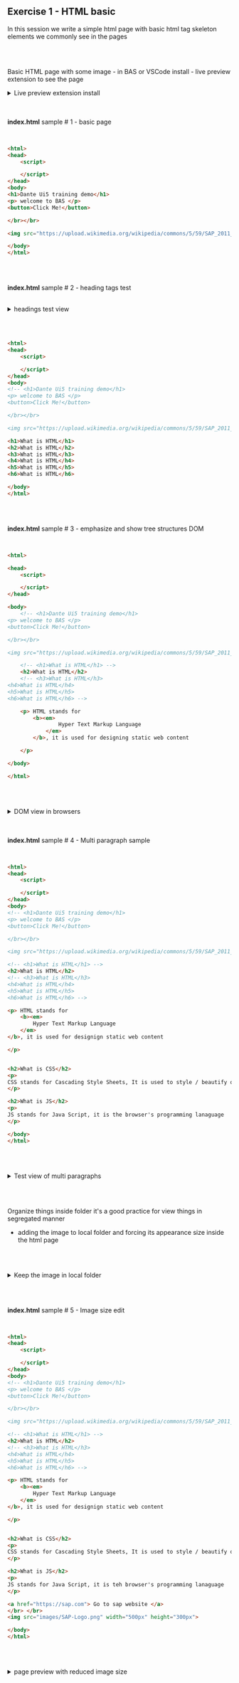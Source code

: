 ## Exercise 1 - HTML basic

In this session we write a simple html page with basic html tag skeleton elements we commonly see in the pages 

</br></br>

Basic HTML page with some image - in BAS or VSCode install - live preview extension to see the page 

<details>
<summary> Live preview extension install </summary>
</br>
</br>

</br>
</br>
<img src="./files/ui5e_1-1.png" >
<img src="./files/ui5e_1-2.png" >
<img src="./files/ui5e_1-3.png" >
</br>
</br>
</details>
</br></br>

**index.html** sample # 1 - basic page
</br></br>

```html

<html>
<head>
    <script>

    </script>
</head>
<body>
<h1>Dante Ui5 training demo</h1>
<p> welcome to BAS </p>
<button>Click Me!</button>

</br></br>

<img src="https://upload.wikimedia.org/wikipedia/commons/5/59/SAP_2011_logo.svg">

</body>
</html>

```

</br></br>


**index.html** sample # 2 - heading tags test
</br></br>
<details>

<summary> headings test view </summary>
</br>
</br>

</br>
</br>
<img src="./files/ui5e_1-4.png" >
</br>
</br>
</details>
</br></br>

```html

<html>
<head>
    <script>

    </script>
</head>
<body>
<!-- <h1>Dante Ui5 training demo</h1>
<p> welcome to BAS </p>
<button>Click Me!</button>

</br></br>

<img src="https://upload.wikimedia.org/wikipedia/commons/5/59/SAP_2011_logo.svg"> -->

<h1>What is HTML</h1>
<h2>What is HTML</h2>
<h3>What is HTML</h3>
<h4>What is HTML</h4>
<h5>What is HTML</h5>
<h6>What is HTML</h6>

</body>
</html>

```

</br></br>

**index.html** sample # 3 - emphasize and show tree structures DOM
</br></br>

```html

<html>

<head>
    <script>

    </script>
</head>

<body>
    <!-- <h1>Dante Ui5 training demo</h1>
<p> welcome to BAS </p>
<button>Click Me!</button>

</br></br>

<img src="https://upload.wikimedia.org/wikipedia/commons/5/59/SAP_2011_logo.svg"> -->

    <!-- <h1>What is HTML</h1> -->
    <h2>What is HTML</h2>
    <!-- <h3>What is HTML</h3>
<h4>What is HTML</h4>
<h5>What is HTML</h5>
<h6>What is HTML</h6> -->

    <p> HTML stands for
        <b><em>
                Hyper Text Markup Language
            </em>
        </b>, it is used for designing static web content

    </p>

</body>

</html>

```

</br></br>

<details>
<summary> DOM view in browsers </summary>
</br>

It is a tree data structure so all the elements can be insulated inside a tree as shown below 
</br></br>
<img src="./files/ui5e_1-5.png" >

- This tree rendered can be viewed in browsers using  **(F12)** key to see developer tools 
- This tree data structure is called **DOM (Document object model)**

Developer tools in browser preview

<img src="./files/ui5e_1-6.png" >

</details>
</br></br>


**index.html** sample # 4 - Multi paragraph sample
</br></br>

```html

<html>
<head>
    <script>

    </script>
</head>
<body>
<!-- <h1>Dante Ui5 training demo</h1>
<p> welcome to BAS </p>
<button>Click Me!</button>

</br></br>

<img src="https://upload.wikimedia.org/wikipedia/commons/5/59/SAP_2011_logo.svg"> -->

<!-- <h1>What is HTML</h1> -->
<h2>What is HTML</h2>
<!-- <h3>What is HTML</h3>
<h4>What is HTML</h4>
<h5>What is HTML</h5>
<h6>What is HTML</h6> -->

<p> HTML stands for
    <b><em>
        Hyper Text Markup Language
    </em>
</b>, it is used for designign static web content

</p>


<h2>What is CSS</h2>
<p> 
CSS stands for Cascading Style Sheets, It is used to style / beautify our content
</p>

<h2>What is JS</h2>
<p> 
JS stands for Java Script, it is the browser's programming lanaguage
</p>

</body>
</html>

```
</br></br>

<details>
<summary> Test view of multi paragraphs </summary>
</br>
</br>
<img src="./files/ui5e_1-7.png" >
</br>
</details>

</br></br>

Organize things inside folder it's a good practice for view things in segregated manner 

- adding the image to local folder and forcing its appearance size inside the html page

</br></br>

<details>
<summary> Keep the image in local folder</summary>
</br>
<img src="./files/ui5e_1-8.png" >
</br>
</details>

</br></br>

**index.html** sample # 5 - Image size edit
</br></br>

```html

<html>
<head>
    <script>

    </script>
</head>
<body>
<!-- <h1>Dante Ui5 training demo</h1>
<p> welcome to BAS </p>
<button>Click Me!</button>

</br></br>

<img src="https://upload.wikimedia.org/wikipedia/commons/5/59/SAP_2011_logo.svg"> -->

<!-- <h1>What is HTML</h1> -->
<h2>What is HTML</h2>
<!-- <h3>What is HTML</h3>
<h4>What is HTML</h4>
<h5>What is HTML</h5>
<h6>What is HTML</h6> -->

<p> HTML stands for
    <b><em>
        Hyper Text Markup Language
    </em>
</b>, it is used for designign static web content

</p>


<h2>What is CSS</h2>
<p> 
CSS stands for Cascading Style Sheets, It is used to style / beautify our content
</p>

<h2>What is JS</h2>
<p> 
JS stands for Java Script, it is teh browser's programming lanaguage
</p>

<a href="https://sap.com"> Go to sap website </a>
</br> </br> 
<img src="images/SAP-Logo.png" width="500px" height="300px">

</body>
</html>


````

</br></br>

<details>
<summary> page preview with reduced image size </summary>
</br>
</br>

original image link https://1000logos.net/wp-content/uploads/2023/07/SAP-Logo.png

</br>
<img src="./files/ui5e_1-9.png" >
</br>
</details>
</br></br>

</br></br>
</br></br>
</br></br>

## End of Exercise 1 ---NEXT---> <a href="https://github.com/Octavius-Dante/Arthelais/tree/main/ex_2"> Exercise 2-HTML5 </a>





<!--

<details>
<summary> <b> ALL CODE CHANGES - TODAY SESSION </b> </summary>
</br>
</br>

</br>
</br>
<img src="./files/capmd12-96a.png" >
</br>
</br>
</details>

-->
